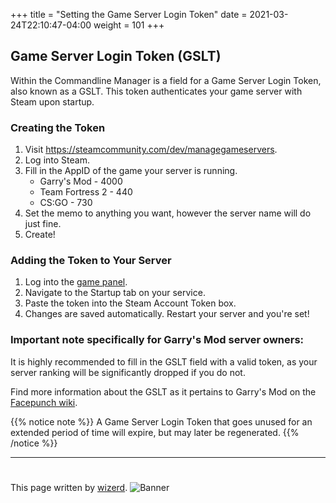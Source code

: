 +++
title = "Setting the Game Server Login Token"
date =  2021-03-24T22:10:47-04:00
weight = 101
+++

## Game Server Login Token (GSLT)
Within the Commandline Manager is a field for a Game Server Login Token, also known as a GSLT. This token authenticates your game server with Steam upon startup. 

### Creating the Token
1. Visit https://steamcommunity.com/dev/managegameservers.
2. Log into Steam.
3. Fill in the AppID of the game your server is running. 
    - Garry's Mod - 4000
    - Team Fortress 2 - 440
    - CS:GO - 730 
4. Set the memo to anything you want, however the server name will do just fine.
5. Create!

### Adding the Token to Your Server
1. Log into the [game panel](https://game.arktech.host/). 
2. Navigate to the Startup tab on your service.
3. Paste the token into the Steam Account Token box.
4. Changes are saved automatically. Restart your server and you're set!

### Important note specifically for Garry's Mod server owners:
It is highly recommended to fill in the GSLT field with a valid token, as your server ranking will be significantly dropped if you do not.

Find more information about the GSLT as it pertains to Garry's Mod on the [Facepunch wiki](https://wiki.facepunch.com/gmod/Steam_Game_Server_Accounts).

{{% notice note %}}
A Game Server Login Token that goes unused for an extended period of time will expire, but may later be regenerated.
{{% /notice %}}

---
#
This page written by [wizerd](/contributors/wizerd/).
![Banner](/images/fishy.gif)